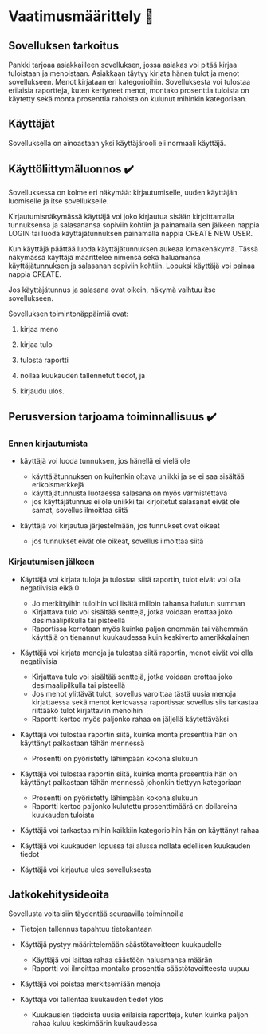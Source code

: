 # Vaatimusmäärittely  :gem:

## Sovelluksen tarkoitus
Pankki tarjoaa asiakkailleen sovelluksen, jossa asiakas voi pitää kirjaa tuloistaan ja menoistaan. Asiakkaan täytyy kirjata hänen tulot ja menot sovellukseen. Menot kirjataan eri kategorioihin. Sovelluksesta voi tulostaa erilaisia raportteja, kuten kertyneet menot, montako prosenttia tuloista on käytetty sekä monta prosenttia rahoista on kulunut mihinkin kategoriaan. 

## Käyttäjät
Sovelluksella on ainoastaan yksi käyttäjärooli eli normaali käyttäjä.

## Käyttöliittymäluonnos :heavy_check_mark:

Sovelluksessa on kolme eri näkymää: kirjautumiselle, uuden käyttäjän luomiselle ja itse sovellukselle.

Kirjautumisnäkymässä käyttäjä voi joko kirjautua sisään kirjoittamalla tunnuksensa ja salasanansa sopiviin kohtiin ja painamalla sen jälkeen nappia LOGIN tai luoda käyttäjätunnuksen painamalla nappia CREATE NEW USER.

Kun käyttäjä päättää luoda käyttäjätunnuksen aukeaa lomakenäkymä. Tässä näkymässä käyttäjä määrittelee nimensä sekä haluamansa käyttäjätunnuksen ja salasanan sopiviin kohtiin. Lopuksi käyttäjä voi painaa nappia CREATE.

Jos käyttäjätunnus ja salasana ovat oikein, näkymä vaihtuu itse sovellukseen.  

Sovelluksen toimintonäppäimiä ovat: 

1. kirjaa meno

2. kirjaa tulo 
	           
3. tulosta raportti 

4. nollaa kuukauden tallennetut tiedot, ja

5. kirjaudu ulos.

## Perusversion tarjoama toiminnallisuus :heavy_check_mark:

### Ennen kirjautumista

- käyttäjä voi luoda tunnuksen, jos hänellä ei vielä ole
  - käyttäjätunnuksen on kuitenkin oltava uniikki ja se ei saa sisältää erikoismerkkejä
  - käyttäjätunnusta luotaessa salasana on myös varmistettava
  - jos käyttäjätunnus ei ole uniikki tai kirjoitetut salasanat eivät ole samat, sovellus ilmoittaa siitä

- käyttäjä voi kirjautua järjestelmään, jos tunnukset ovat oikeat
  - jos tunnukset eivät ole oikeat, sovellus ilmoittaa siitä

### Kirjautumisen jälkeen

- Käyttäjä voi kirjata tuloja ja tulostaa siitä raportin, tulot eivät voi olla negatiivisia eikä 0
  - Jo merkittyihin tuloihin voi lisätä milloin tahansa halutun summan
  - Kirjattava tulo voi sisältää senttejä, jotka voidaan erottaa joko desimaalipilkulla tai pisteellä
  - Raportissa kerrotaan myös kuinka paljon enemmän tai vähemmän käyttäjä on tienannut kuukaudessa kuin keskiverto amerikkalainen

- Käyttäjä voi kirjata menoja ja tulostaa siitä raportin, menot eivät voi olla negatiivisia
  - Kirjattava tulo voi sisältää senttejä, jotka voidaan erottaa joko desimaalipilkulla tai pisteellä
  - Jos menot ylittävät tulot, sovellus varoittaa tästä uusia menoja kirjattaessa sekä menot kertovassa raportissa: sovellus siis tarkastaa riittääkö tulot kirjattaviin menoihin
  - Raportti kertoo myös paljonko rahaa on jäljellä käytettäväksi

- Käyttäjä voi tulostaa raportin siitä, kuinka monta prosenttia hän on käyttänyt palkastaan tähän mennessä
  - Prosentti on pyöristetty lähimpään kokonaislukuun

- Käyttäjä voi tulostaa raportin siitä, kuinka monta prosenttia hän on käyttänyt palkastaan tähän mennessä johonkin tiettyyn kategoriaan
  - Prosentti on pyöristetty lähimpään kokonaislukuun
  - Raportti kertoo paljonko kulutettu prosenttimäärä on dollareina kuukauden tuloista

- Käyttäjä voi tarkastaa mihin kaikkiin kategorioihin hän on käyttänyt rahaa

- Käyttäjä voi kuukauden lopussa tai alussa nollata edellisen kuukauden tiedot

- Käyttäjä voi kirjautua ulos sovelluksesta

## Jatkokehitysideoita

Sovellusta voitaisiin täydentää seuraavilla toiminnoilla

- Tietojen tallennus tapahtuu tietokantaan

- Käyttäjä pystyy määrittelemään säästötavoitteen kuukaudelle 
  - Käyttäjä voi laittaa rahaa säästöön haluamansa määrän
  - Raportti voi ilmoittaa montako prosenttia säästötavoitteesta uupuu

- Käyttäjä voi poistaa merkitsemiään menoja

- Käyttäjä voi tallentaa kuukauden tiedot ylös
  - Kuukausien tiedoista uusia erilaisia raportteja, kuten kuinka paljon rahaa kuluu keskimäärin kuukaudessa

